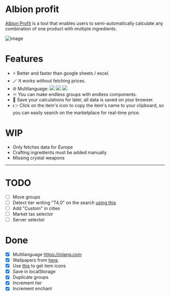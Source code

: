 # Albion profit

[Albion Profit](https://icaruk.github.io/albion-profit/) is a tool that enables users to semi-automatically calculate any combination of one product with multiple ingredients. 

![image](https://github.com/Icaruk/albion-profit/assets/10779469/3799df11-e86d-4f78-940b-0266e88ab21a)

# Features

- ⚡ Better and faster than google sheets / excel.
- 🪄 It works without fetching prices.
- 🌐 Multilanguage: ![](https://flagsapi.com/GB/flat/16.png) ![](https://flagsapi.com/ES/flat/16.png) ![](https://flagsapi.com/FR/flat/16.png)
- ♾️ You can make endless groups with endless components.
- 💾 Save your calculations for later, all data is saved on your browser.
- 👉 Click on the item's icon to copy the item's name to your clipboard, so you can easily search on the marketplace for real-time price.

# WIP

- Only fetches data for Europe
- Crafting ingredients must be added manually
- Missing crystal weapons

---

# TODO

- [ ] Move groups
- [ ] Detect tier writing "T4.0" on the search [using this](https://mantine.dev/core/select/#options-filtering)
- [ ] Add "Custom" in cities
- [ ] Market tax selector
- [ ] Server selector

# Done

- [x] Multilanguage https://inlang.com
- [x] Wallpapers from [here](https://albiononline.com/wallpapers).
- [x] Use [this](https://render.albiononline.com/v1/item/T6_2H_AXE_AVALON@3?quality=5) to get item icons
- [x] Save in localStorage
- [x] Duplicate groups
- [x] Increment tier
- [x] Increment enchant
